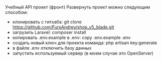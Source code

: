 Учебный API проект (фронт) Развернуть проект можно следующим способом:

- клонировать с гитхаба: git clone https://github.com/FursAndrey/shop_v5_blade.git
- загрузить Laravel: composer install
- копировать .env.example в .env: copy .env.example .env
- создать новый ключ для проекта команда: php artisan key:generate
- в файле .env отключить базу данных
- запустить используемый сервер (в моем случае это OpenServer)